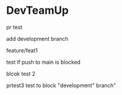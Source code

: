 # DevTeamUp


pr test


add development branch

feature/feat1

test if push to main is blocked

blcok test 2

prtest3 test to block "development" branch"

